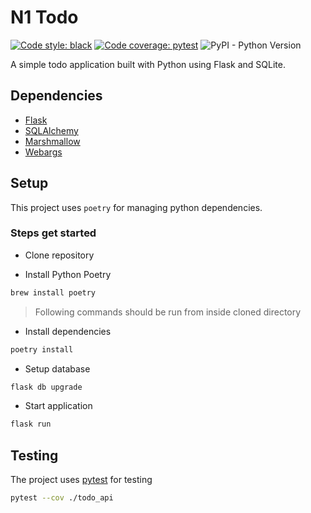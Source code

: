# N1 Todo

[![Code style: black](https://img.shields.io/badge/code%20style-black-000000.svg)](https://github.com/psf/black)
[![Code coverage: pytest](https://img.shields.io/badge/coverage-92-green)](https://github.com/pytest-dev/pytest)
![PyPI - Python Version](https://img.shields.io/pypi/pyversions/Webargs)

A simple todo application built with Python using Flask and SQLite.

## Dependencies

- [Flask](https://github.com/pallets/flask)
- [SQLAlchemy](https://www.sqlalchemy.org/)
- [Marshmallow](https://github.com/marshmallow-code/marshmallow)
- [Webargs](https://github.com/marshmallow-code/webargs)

## Setup

This project uses `poetry` for managing python dependencies.

### Steps get started

- Clone repository

- Install Python Poetry

```sh
brew install poetry
```

> Following commands should be run from inside cloned directory
- Install dependencies

```sh
poetry install
```

- Setup database

```sh
flask db upgrade
```

- Start application

```sh
flask run
```

## Testing

The project uses [pytest](https://github.com/pytest-dev/pytest) for testing

```sh
pytest --cov ./todo_api
```
